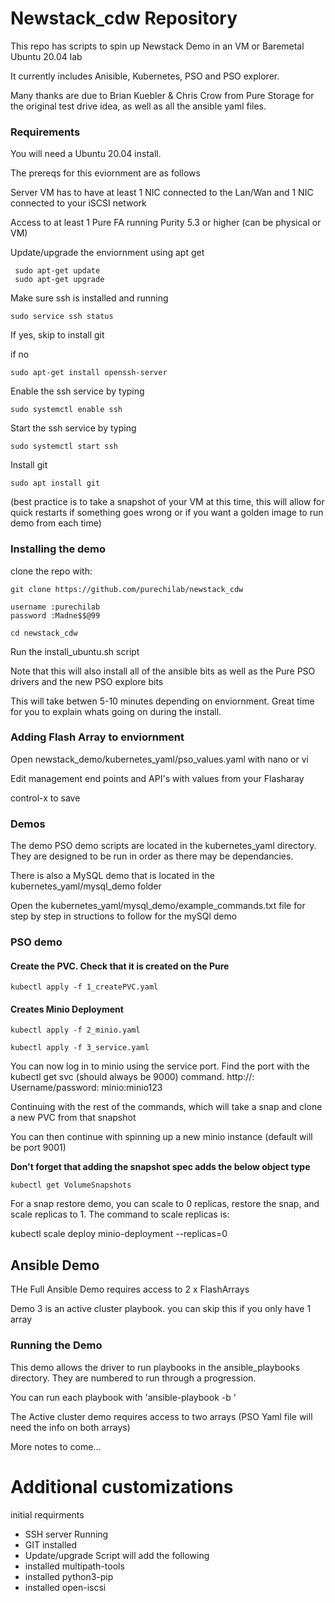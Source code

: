 # Newstack_cdw Repository

This repo has scripts to spin up Newstack Demo in an VM or Baremetal Ubuntu 20.04 lab

It currently includes Anisible, Kubernetes, PSO and PSO explorer.

Many thanks are due to Brian Kuebler & Chris Crow from Pure Storage for the original test drive idea, as well as all the ansible yaml files.

### Requirements
You will need a Ubuntu 20.04 install.  

The prereqs for this eviornment are as follows

Server VM has to have at least 1 NIC connected to the Lan/Wan and 1 NIC connected to your iSCSI network

Access to at least 1 Pure FA running Purity 5.3 or higher (can be physical or VM)

Update/upgrade the enviornment using apt get
```
 sudo apt-get update
 sudo apt-get upgrade
 ```
Make sure ssh is installed and running

```
sudo service ssh status
```

If yes, skip to install git

if no

```
sudo apt-get install openssh-server
```

Enable the ssh service by typing 

```
sudo systemctl enable ssh
```

Start the ssh service by typing
```
sudo systemctl start ssh
```

Install git

```
sudo apt install git
```
(best practice is to take a snapshot of your VM at this time, this will allow for quick restarts if something goes wrong or if you want a golden image to run demo from each time)


### Installing the demo
clone the repo with:
```
git clone https://github.com/purechilab/newstack_cdw

username :purechilab
password :Madne$$@99

cd newstack_cdw
```

Run the install_ubuntu.sh script

Note that this will also install all of the ansible bits as well as the Pure PSO drivers and the new PSO explore bits

This will take betwen 5-10 minutes depending on enviornment. Great time for you to explain whats going on during the install.


### Adding Flash Array to enviornment
Open newstack_demo/kubernetes_yaml/pso_values.yaml with nano or vi

Edit management end points and API's with values from your Flasharay

control-x to save

### Demos

The demo PSO demo scripts are located in the kubernetes_yaml directory. They are designed to be run in order as there may be dependancies.

There is also a MySQL demo that is located in the kubernetes_yaml/mysql_demo folder

Open the kubernetes_yaml/mysql_demo/example_commands.txt file for step by step in structions to follow for the mySQl demo

### PSO demo

#### Create the PVC. Check that it is created on the Pure
```
kubectl apply -f 1_createPVC.yaml
```

#### Creates Minio Deployment
```
kubectl apply -f 2_minio.yaml

kubectl apply -f 3_service.yaml
```

You can now log in to minio using the service port. Find the port with the kubectl get svc (should always be 9000) command. http://<linuxIP>:<port> Username/password: minio:minio123

Continuing with the rest of the commands, which will take a snap and clone a new PVC from that snapshot

You can then continue with spinning up a new minio instance (default will be port 9001)

**Don't forget that adding the snapshot spec adds the below object type**
```
kubectl get VolumeSnapshots
```

For a snap restore demo, you can scale to 0 replicas, restore the snap, and scale replicas to 1. The command to scale replicas is:

kubectl scale deploy minio-deployment --replicas=0


## Ansible Demo

THe Full Ansible Demo requires access to 2 x FlashArrays

Demo 3 is an active cluster playbook. you can skip this if you only have 1 array

### Running the Demo

This demo allows the driver to run playbooks in the ansible_playbooks directory. They are numbered to run through a progression.

You can run each playbook with 'ansible-playbook -b <yaml file>'
  
The Active cluster demo requires access to two arrays (PSO Yaml file will need the info on both arrays)  

More notes to come...



# Additional customizations
initial requirments

- SSH server Running
- GIT installed
- Update/upgrade
Script will add the following
- installed multipath-tools
- installed python3-pip
- installed open-iscsi
